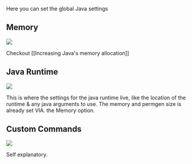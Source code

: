 Here you can set the global Java settings

## Memory
![](http://i.imgur.com/v3hDYQG.png)

Checkout [[Increasing Java's memory allocation]]

## Java Runtime
![](http://i.imgur.com/8vqU9yK.png)

This is where the settings for the java runtime live, like the location of the runtime & any java arguments to use. The memory and permgen size is already set VIA. the Memory option.

## Custom Commands
![](http://i.imgur.com/y4Q36NN.png)

Self explanatory.